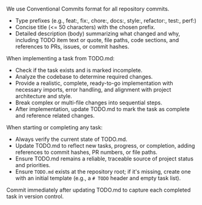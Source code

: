 We use Conventional Commits format for all repository commits.

- Type prefixes (e.g., feat:, fix:, chore:, docs:, style:, refactor:, test:, perf:)
- Concise title (<= 50 characters) with the chosen prefix.
- Detailed description (body) summarizing what changed and why, including TODO item text or quote, file paths, code sections, and references to PRs, issues, or commit hashes.

When implementing a task from TODO.md:

- Check if the task exists and is marked incomplete.
- Analyze the codebase to determine required changes.
- Provide a realistic, complete, ready-to-go implementation with necessary imports, error handling, and alignment with project architecture and style.
- Break complex or multi-file changes into sequential steps.
- After implementation, update TODO.md to mark the task as complete and reference related changes.

When starting or completing any task:

- Always verify the current state of TODO.md.
- Update TODO.md to reflect new tasks, progress, or completion, adding references to commit hashes, PR numbers, or file paths.
- Ensure TODO.md remains a reliable, traceable source of project status and priorities.
- Ensure `TODO.md` exists at the repository root; if it's missing, create one with an initial template (e.g., a `# TODO` header and empty task list).

Commit immediately after updating TODO.md to capture each completed task in version control.
